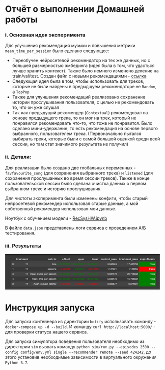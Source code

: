 # Отчёт о выполнении Домашней работы


### i. Основная идея эксперимента
Для улучшения рекомендаций музыки и повышения метрики `mean_time_per_session` было сделано следующее:

- Переобучен нейросетевой рекомендатор на тех же данных, но с большей размерностью эмбединга (идея была в том, что удасться лучше хранить контекст). Также было немного изменено деление на train/val/test. Создан файл с новыми рекомендациями - [ссылка](data/my_track_recs.json)
- Следующая идея была в том, чтобы использовать для треков, которые не были найдены в предыдщуем рекомендаторе не `Random`, а `TopPop`
- Также для улучшения рекомендаций реализовано сохранение истории прослушивания пользователя, с целью не рекомендовать то, что он уже слушал
- Так как предыдущий рекомендер (`Contextual`) рекомендовал на основе предыдущего трека, то он мог на трек, который не понравился рекомендовать что-то, что тоже не понравится. Было сделано мини-удержание, то есть рекомендация на основе первого выбранного, пользователем трека. (Первоначально пытался выбирать треки, которые были с самой большой оценкой среди всей сессии, но там стат значимого результата не получил) 

### ii. Детали:
Для реализации было создано две глобальных переменных - `favfavourite_song` (для сохранения выбранного трека) и `listened` (для сохранения прослушанных во время сессии треков). Также в конце пользовательской сессии было сделана очистка данных о первом выбранном треке и историю прослушивания. 

Для чистоты эксперимента были изменены конфиги, чтобы старый нейросетевой рекомендер использовал старые данные, а мой собственный рекомендер использовал мои данные. 

Ноутбук с обучением модели - [RecSysHW.ipynb](RecSysHW.ipynb)

В файле `data.json` представлены логи сервиса с проведением А/Б тестирования.


### iii. Результаты
![result.jpg](result.jpg)

# Инструкция запуска

Для запуска контейнера из директории `botify` использовать команду - `docker-compose up -d --build`. И команду `curl http://localhost:5000/` - для проверки статуса нашего сервиса.

Для запуска симулятора поведения пользователя необходимо из директории `sim` вызвать команду `python sim/run.py --episodes 2500 --config config/env.yml single --recommender remote --seed 424242`, до этого установив необходимые зависимости в виртуального окружения `Python 3.7`.
